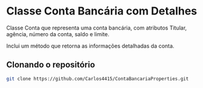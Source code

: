 # Classe Conta Bancária com Detalhes

Classe Conta que representa uma conta bancária, com atributos Titular, agência, número da conta, saldo e limite.  

Inclui um método que retorna as informações detalhadas da conta.  

## Clonando o repositório

```bash
git clone https://github.com/Carlos4415/ContaBancariaProperties.git
